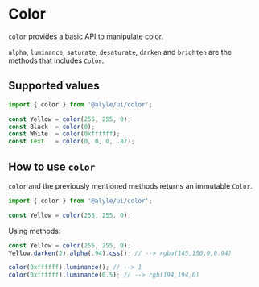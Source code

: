# Color

`color` provides a basic API to manipulate color.

`alpha`, `luminance`, `saturate`, `desaturate`, `darken` and `brighten` are the methods that includes `Color`.

## Supported values

```ts
import { color } from '@alyle/ui/color';

const Yellow = color(255, 255, 0);
const Black  = color(0);
const White  = color(0xffffff);
const Text   = color(0, 0, 0, .87);
```

## How to use `color`

`color` and the previously mentioned methods returns an immutable `Color`.

```ts
import { color } from '@alyle/ui/color';

const Yellow = color(255, 255, 0);
```

Using methods:

```ts
const Yellow = color(255, 255, 0);
Yellow.darken(2).alpha(.94).css(); // --> rgba(145,156,0,0.94)
```

```ts
color(0xffffff).luminance(); // --> 1
color(0xffffff).luminance(0.5); // --> rgb(194,194,0)
```


